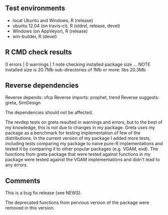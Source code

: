 ## Test environments

* local Ubuntu and Windows, R (release)
* ubuntu 12.04 (on travis-ci), R (oldrel, release, devel)
* Windows (on AppVeyor), R (release)
* win-builder, R (devel)

## R CMD check results

0 errors | 0 warnings | 1 note 
checking installed package size ... NOTE
  installed size is 20.7Mb
  sub-directories of 1Mb or more:
    libs  20.3Mb

## Reverse dependencies

Reverse depends: 	vfcp
Reverse imports: 	prophet, trend
Reverse suggests: 	greta, SimDesign

The dependencies should not be affected.

The revdep tests on greta resulted in warnings and errors,
but to the best of my knowledge, this is not due to changes
in my package. Greta uses my package as a benchmark
for testing implementation of few of the distributions.
In the current version of my package I added more tests, 
including tests comparing my package to naive pure-R
implementations and tested it by comparing it to 
other popular packages (e.g. VGAM, evd). The functions
from greta package that were tested against functions
in my package were tested against the VGAM implementations
and didn't lead to any errors.

## Comments

This is a bug fix release (see NEWS).

The deprecated functions from pervious version of the package
were removed in this version.


